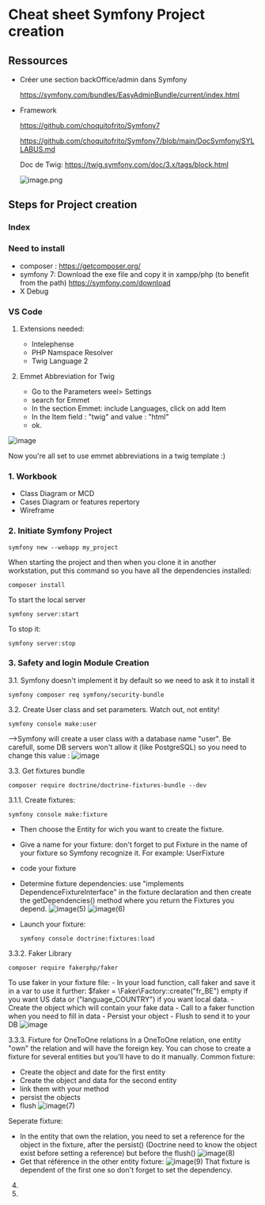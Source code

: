 # Cheat sheet Symfony Project creation

## Ressources
- Créer une section backOffice/admin dans Symfony
    
     https://symfony.com/bundles/EasyAdminBundle/current/index.html
    
- Framework
    
    https://github.com/choquitofrito/Symfony7
    
    https://github.com/choquitofrito/Symfony7/blob/main/DocSymfony/SYLLABUS.md
    
    Doc de Twig: https://twig.symfony.com/doc/3.x/tags/block.html
    
    ![image.png](https://prod-files-secure.s3.us-west-2.amazonaws.com/e69249ab-3777-45a0-9046-0028bb159bc2/00b5967a-cc74-487d-b6a1-904a1417d517/84a88f0c-11c4-42bf-aead-0076312d89dc.png)

## Steps for Project creation
### Index

### Need to install
- composer : https://getcomposer.org/
- symfony 7: Download the exe file and copy it in xampp/php (to benefit from the path)
    https://symfony.com/download
- X Debug

### VS Code 
1. Extensions needed:
    - Intelephense
    - PHP Namspace Resolver
    - Twig Language 2
      
2. Emmet Abbreviation for Twig
   - Go to the Parameters weel> Settings
   - search for Emmet
   - In the section Emmet: include Languages, click on add Item
   - In the Item field : "twig" and value : "html"
   - ok.
     
 ![image](https://github.com/user-attachments/assets/c0a89cdc-3f49-4308-8ed9-2273d79808cc)

 Now you're all set to use emmet abbreviations in a twig template :)

  
### 1. Workbook
  - Class Diagram or MCD
  - Cases Diagram or features repertory
  - Wireframe
    
### 2. Initiate Symfony Project
```
symfony new --webapp my_project
```
When starting the project and then when you clone it in another workstation, put this command so you have all the dependencies installed:

```
composer install
```
To start the local server

```
symfony server:start
```

To stop it:
```
symfony server:stop
```

### 3. Safety and login Module Creation
3.1. Symfony doesn't implement it by default so we need to ask it to install it

```
symfony composer req symfony/security-bundle
```
3.2. Create User class and set parameters. Watch out, not entity!
```
symfony console make:user
```
-->Symfony will create a user class with a database name "user". Be carefull, some DB servers won't allow it (like PostgreSQL) so you need to change this value : ![image](https://github.com/user-attachments/assets/61a9586f-6f91-4f42-be7a-58f11d168432)

3.3. Get fixtures bundle
```
composer require doctrine/doctrine-fixtures-bundle --dev
```
3.1.1. Create fixtures: 
```
symfony console make:fixture
```
- Then choose the Entity for wich you want to create the fixture. 
- Give a name for your fixture: don't forget to put Fixture in the name of your fixture so Symfony recognize it. For example: UserFixture
- code your fixture
- Determine fixture dependencies: use "implements DependenceFixtureInterface" in the fixture declaration and then create the getDependencies() method where you return the Fixtures you depend. 
![image(5)](https://github.com/user-attachments/assets/50a0a457-9e15-46aa-9eea-034a538ac788)
![image(6)](https://github.com/user-attachments/assets/6f600408-06b6-4833-bf4f-0d3a44899c5b)

  
- Launch your fixture:
  ```
  symfony console doctrine:fixtures:load
  ```
  
3.3.2. Faker Library
  
```
composer require fakerphp/faker
```
To use faker in your fixture file:
       - In your load function, call faker and save it in a var to use it further: $faker = \Faker\Factory::create("fr_BE") empty if you want US data or ("language_COUNTRY") if you want local data.
       - Create the object which will contain your fake data
       - Call to a faker function when you need to fill in data
       - Persist your object
       - Flush to send it to your DB
       ![image](https://github.com/user-attachments/assets/354cb61f-fb74-4803-9d60-0b70095f0fd5)
    
3.3.3. Fixture for OneToOne relations
In a OneToOne relation, one entity "own" the relation and will have the foreign key.
You can chose to create a fixture for several entities but you'll have to do it manually.
Common fixture:
- Create the object and date for the first entity
- Create the object and data for the second entity
- link them with your method
- persist the objects
- flush
  ![image(7)](https://github.com/user-attachments/assets/fecc7377-94a4-461e-9a87-f0d411d585da)

Seperate fixture:
- In the entity that own the relation, you need to set a reference for the object in the fixture, after the persist() (Doctrine need to know the object exist before setting a reference) but before the flush()
  ![image(8)](https://github.com/user-attachments/assets/b2f58764-bc99-451c-9938-92e71a45e310)
- Get that référence in the other entity fixture:
  ![image(9)](https://github.com/user-attachments/assets/6e46cd95-879e-4c95-83ca-5a16ec458c8e)
  That fixture is dependent of the first one so don't forget to set the dependency.
4. 
5. 
